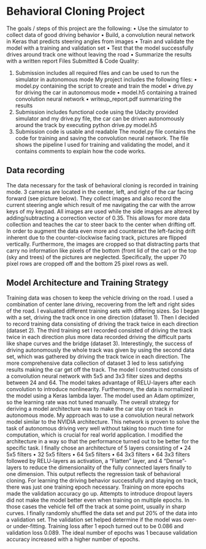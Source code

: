 # Behavioral Cloning Project
The goals / steps of this project are the following:
• Use the simulator to collect data of good driving behavior
• Build, a convolution neural network in Keras that predicts steering angles from
images
• Train and validate the model with a training and validation set
• Test that the model successfully drives around track one without leaving the road
• Summarize the results with a written report
Files Submitted & Code Quality:
1. Submission includes all required files and can be used to run the simulator in autonomous
mode
My project includes the following files:
• model.py containing the script to create and train the model
• drive.py for driving the car in autonomous mode
• model.h5 containing a trained convolution neural network
• writeup_report.pdf summarizing the results
2. Submission includes functional code using the Udacity provided simulator and my drive.py
file, the car can be driven autonomously around the track by executing
python drive.py model.h5
3. Submission code is usable and readable
The model.py file contains the code for training and saving the convolution neural network.
The file shows the pipeline I used for training and validating the model, and it contains
comments to explain how the code works.
## Data recording
The data necessary for the task of behavioral cloning is recorded in training mode. 3 cameras
are located in the center, left, and right of the car facing forward (see picture below). They
collect images and also record the current steering angle which result of me navigating the
car with the arrow keys of my keypad. All images are used while the side images are altered
by adding/subtracting a correction vector of 0.35. This allows for more data collection and
teaches the car to steer back to the center when drifting off. In order to augment the data
even more and counteract the left-facing drift inherent due to the counter-clockwise facing
track, pictures are flipped vertically.
Furthermore, the images are cropped so that distracting parts that carry no information like
pixels of the bottom (front lid of the car) or the top (sky and trees) of the pictures are
neglected. Specifically, the upper 70 pixel rows are cropped off and the bottom 25 pixel rows
as well.
## Model Architecture and Training Strategy
Training data was chosen to keep the vehicle driving on the road. I used a combination of
center lane driving, recovering from the left and right sides of the road. I evaluated different
training sets with differing sizes. So I began with a set, driving the track once in one direction
(dataset 1). Then I decided to record training data consisting of driving the track twice in
each direction (dataset 2). The third training set I recorded consisted of driving the track
twice in each direction plus more data recorded driving the difficult parts like shape curves
and the bridge (dataset 3). Interestingly, the success of driving autonomously the whole
track was given by using the second data set, which was gathered by driving the track twice
in each direction. The more comprehensive data collection of dataset 3 led to less satisfying
results making the car get off the track.
The model I constructed consists of a convolution neural network with 5x5 and 3x3 filter
sizes and depths between 24 and 64. The model takes advantage of RELU-layers after each
convolution to introduce nonlinearity. Furthermore, the data is normalized in the model
using a Keras lambda layer. The model used an Adam optimizer, so the learning rate was not
tuned manually.
The overall strategy for deriving a model architecture was to make the car stay on track in
autonomous mode. My approach was to use a convolution neural network model similar to
the NVIDIA architecture. This network is proven to solve the task of autonomous driving very
well without taking too much time for computation, which is crucial for real world
application. I modified the architecture in a way so that the performance turned out to be
better for the specific task. I finally chose an architecture of 5 layers consisting of
• 24 5x5 filters
• 32 5x5 filters
• 64 5x5 filters
• 64 3x3 filters
• 64 3x3 filters
followed by RELU-layers as activation, a “Flatten” layer, and 4 “Dense”-layers to reduce the
dimensionality of the fully connected layers finally to one dimension. This output reflects the
regression task of behavioral cloning. For learning the driving behavior successfully and
staying on track, there was just one training epoch necessary. Training on more epochs
made the validation accuracy go up. Attempts to introduce dropout layers did not make the
model better even when training on multiple epochs. In those cases the vehicle fell off the
track at some point, usually in sharp curves.
I finally randomly shuffled the data set and put 20% of the data into a validation set. The
validation set helped determine if the model was over- or under-fitting. Training loss after 1
epoch turned out to be 0.086 and validation loss 0.089. The ideal number of epochs was 1
because validation accuracy increased with a higher number of epochs.
